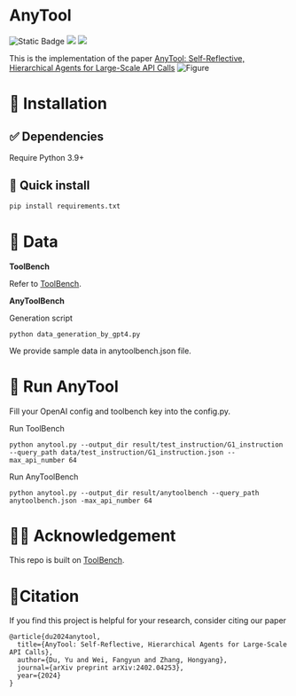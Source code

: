 # AnyTool
![Static Badge](https://img.shields.io/badge/anytool-blue)
<a href='https://arxiv.org/abs/2402.04253'><img src='https://img.shields.io/badge/arXiv-2402.04253-b31b1b.svg'></a>  <a href='https://github.com/buaacyw/GaussianEditor/blob/master/LICENSE.txt'><img src='https://img.shields.io/badge/License-Apache-blue'></a>

This is the implementation of the paper [AnyTool: Self-Reflective, Hierarchical Agents for Large-Scale API Calls](https://arxiv.org/abs/2402.04253)
![Figure](https://media.discordapp.net/attachments/1202909094470492163/1202909161755648010/image.png?ex=65d865f5&is=65c5f0f5&hm=a399dda2c4b1c6caf17d3a0d29bc7dc9c504012ba7a4cc856283ce9dc9a3ebd5&=&format=webp&quality=lossless&width=781&height=601)

# 🔧 Installation
## ✅ Dependencies
Require Python 3.9+

## 🚀 Quick install 
```bash
pip install requirements.txt
```

# 🔆 Data
**ToolBench**

Refer to [ToolBench](https://github.com/OpenBMB/ToolBench).

**AnyToolBench**

Generation script
```
python data_generation_by_gpt4.py
```

We provide sample data in anytoolbench.json file.



# 🚗 Run AnyTool
Fill your OpenAI config and toolbench key into the config.py.

Run ToolBench
```
python anytool.py --output_dir result/test_instruction/G1_instruction --query_path data/test_instruction/G1_instruction.json --max_api_number 64
```
Run AnyToolBench
```
python anytool.py --output_dir result/anytoolbench --query_path anytoolbench.json -max_api_number 64
```

# 👨‍🏫 Acknowledgement
This repo is built on [ToolBench](https://github.com/OpenBMB/ToolBench).

# 📑Citation
If you find this project is helpful for your research, consider citing our paper
```
@article{du2024anytool,
  title={AnyTool: Self-Reflective, Hierarchical Agents for Large-Scale API Calls},
  author={Du, Yu and Wei, Fangyun and Zhang, Hongyang},
  journal={arXiv preprint arXiv:2402.04253},
  year={2024}
}
```
